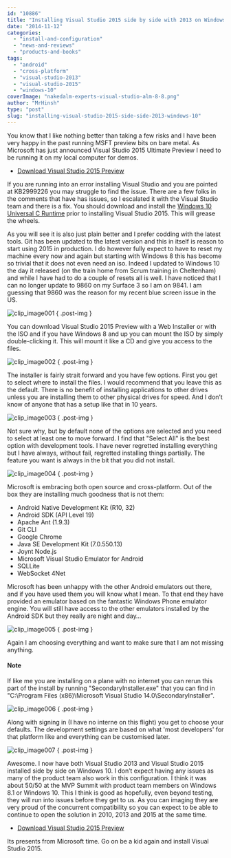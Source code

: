 ```yaml
---
id: "10886"
title: "Installing Visual Studio 2015 side by side with 2013 on Windows 10"
date: "2014-11-12"
categories: 
  - "install-and-configuration"
  - "news-and-reviews"
  - "products-and-books"
tags: 
  - "android"
  - "cross-platform"
  - "visual-studio-2013"
  - "visual-studio-2015"
  - "windows-10"
coverImage: "nakedalm-experts-visual-studio-alm-8-8.png"
author: "MrHinsh"
type: "post"
slug: "installing-visual-studio-2015-side-side-2013-windows-10"
---
```


You know that I like nothing better than taking a few risks and I have been very happy in the past running MSFT preview bits on bare metal. As Microsoft has just announced Visual Studio 2015 Ultimate Preview I need to be running it on my local computer for demos.

- [Download Visual Studio 2015 Preview](http://www.visualstudio.com/en-us/downloads/visual-studio-2015-downloads-vs)

If you are running into an error installing Visual Studio and you are pointed at KB2999226 you may struggle to find the issue. There are a few folks in the comments that have has issues, so I escalated it with the Visual Studio team and there is a fix. You should download and install the [Windows 10 Universal C Runtime](http://www.microsoft.com/en-us/download/details.aspx?id=48234) prior to installing Visual Studio 2015. This will grease the wheels.

As you will see it is also just plain better and I prefer codding with the latest tools. Git has been updated to the latest version and this in itself is reason to start using 2015 in production. I do however fully expect to have to reset my machine every now and again but starting with Windows 8 this has become so trivial that it does not even need an iso. Indeed I updated to Windows 10 the day it released (on the train home from Scrum training in Cheltenham) and while I have had to do a couple of resets all is well. I have noticed that I can no longer update to 9860 on my Surface 3 so I am on 9841. I am guessing that 9860 was the reason for my recent blue screen issue in the US.

![clip_image001](images/clip-image0013-1-1.png "clip_image001")
{ .post-img }

You can download Visual Studio 2015 Preview with a Web Installer or with the ISO and if you have Windows 8 and up you can mount the ISO by simply double-clicking it. This will mount it like a CD and give you access to the files.

![clip_image002](images/clip-image0023-2-2.png "clip_image002")
{ .post-img }

The installer is fairly strait forward and you have few options. First you get to select where to install the files. I would recommend that you leave this as the default. There is no benefit of installing applications to other drives unless you are installing them to other physical drives for speed. And I don’t know of anyone that has a setup like that in 10 years.

![clip_image003](images/clip-image0033-3-3.png "clip_image003")
{ .post-img }

Not sure why, but by default none of the options are selected and you need to select at least one to move forward. I find that "Select All" is the best option with development tools. I have never regretted installing everything but I have always, without fail, regretted installing things partially. The feature you want is always in the bit that you did not install.

![clip_image004](images/clip-image0042-4-4.png "clip_image004")
{ .post-img }

Microsoft is embracing both open source and cross-platform. Out of the box they are installing much goodness that is not them:

- Android Native Development Kit (R10, 32)
- Android SDK (API Level 19)
- Apache Ant (1.9.3)
- Git CLI
- Google Chrome
- Java SE Development Kit (7.0.550.13)
- Joynt Node.js
- Microsoft Visual Studio Emulator for Android
- SQLLite
- WebSocket 4Net

Microsoft has been unhappy with the other Android emulators out there, and if you have used them you will know what I mean. To that end they have provided an emulator based on the fantastic Windows Phone emulator engine. You will still have access to the other emulators installed by the Android SDK but they really are night and day…

![clip_image005](images/clip-image0052-5-5.png "clip_image005")
{ .post-img }

Again I am choosing everything and want to make sure that I am not missing anything.

#### Note

If like me you are installing on a plane with no internet you can rerun this part of the install by running "SecondaryInstaller.exe" that you can find in "C:\\Program Files (x86)\\Microsoft Visual Studio 14.0\\SecondaryInstaller".

![clip_image006](images/clip-image0062-6-6.png "clip_image006")
{ .post-img }

Along with signing in (I have no interne on this flight) you get to choose your defaults. The development settings are based on what 'most developers' for that platform like and everything can be customised later.

![clip_image007](images/clip-image0072-7-7.png "clip_image007")
{ .post-img }

Awesome. I now have both Visual Studio 2013 and Visual Studio 2015 installed side by side on Windows 10. I don’t expect having any issues as many of the product team also work in this configuration. I think it was about 50/50 at the MVP Summit with product team members on Windows 8.1 or Windows 10. This I think is good as hopefully, even beyond testing, they will run into issues before they get to us. As you can imaging they are very proud of the concurrent compatibility so you can expect to be able to continue to open the solution in 2010, 2013 and 2015 at the same time.

- [Download Visual Studio 2015 Preview](http://www.visualstudio.com/en-us/downloads/visual-studio-2015-downloads-vs)

Its presents from Microsoft time. Go on be a kid again and install Visual Studio 2015.



